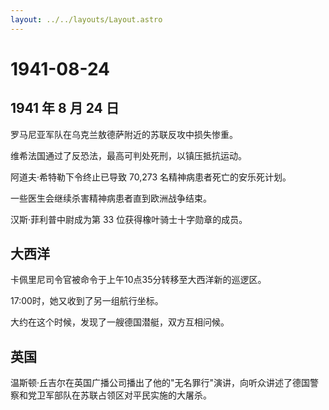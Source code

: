 ```yaml
---
layout: ../../layouts/Layout.astro
---
```


# 1941-08-24

## 1941 年 8 月 24 日

罗马尼亚军队在乌克兰敖德萨附近的苏联反攻中损失惨重。

维希法国通过了反恐法，最高可判处死刑，以镇压抵抗运动。

阿道夫·希特勒下令终止已导致 70,273 名精神病患者死亡的安乐死计划。

一些医生会继续杀害精神病患者直到欧洲战争结束。

汉斯·菲利普中尉成为第 33 位获得橡叶骑士十字勋章的成员。

## 大西洋

卡佩里尼司令官被命令于上午10点35分转移至大西洋新的巡逻区。

17:00时，她又收到了另一组航行坐标。

大约在这个时候，发现了一艘德国潜艇，双方互相问候。

## 英国

温斯顿·丘吉尔在英国广播公司播出了他的"无名罪行"演讲，向听众讲述了德国警察和党卫军部队在苏联占领区对平民实施的大屠杀。